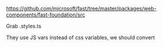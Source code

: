 https://github.com/microsoft/fast/tree/master/packages/web-components/fast-foundation/src

Grab <component>.styles.ts

They use JS vars instead of css variables, we should convert